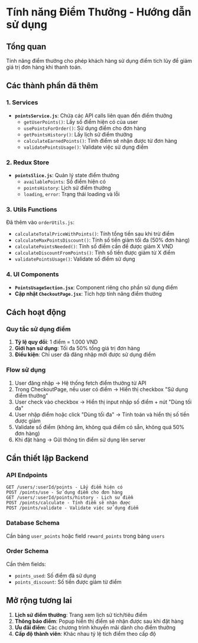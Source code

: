 # Tính năng Điểm Thưởng - Hướng dẫn sử dụng

## Tổng quan
Tính năng điểm thưởng cho phép khách hàng sử dụng điểm tích lũy để giảm giá trị đơn hàng khi thanh toán.

## Các thành phần đã thêm

### 1. Services
- **`pointsService.js`**: Chứa các API calls liên quan đến điểm thưởng
  - `getUserPoints()`: Lấy số điểm hiện có của user
  - `usePointsForOrder()`: Sử dụng điểm cho đơn hàng
  - `getPointsHistory()`: Lấy lịch sử điểm thưởng
  - `calculateEarnedPoints()`: Tính điểm sẽ nhận được từ đơn hàng
  - `validatePointsUsage()`: Validate việc sử dụng điểm

### 2. Redux Store
- **`pointsSlice.js`**: Quản lý state điểm thưởng
  - `availablePoints`: Số điểm hiện có
  - `pointsHistory`: Lịch sử điểm thưởng
  - `loading`, `error`: Trạng thái loading và lỗi

### 3. Utils Functions
Đã thêm vào `orderUtils.js`:
- `calculateTotalPriceWithPoints()`: Tính tổng tiền sau khi trừ điểm
- `calculateMaxPointsDiscount()`: Tính số tiền giảm tối đa (50% đơn hàng)
- `calculatePointsNeeded()`: Tính số điểm cần để được giảm X VND
- `calculateDiscountFromPoints()`: Tính số tiền được giảm từ X điểm
- `validatePointsUsage()`: Validate số điểm sử dụng

### 4. UI Components
- **`PointsUsageSection.jsx`**: Component riêng cho phần sử dụng điểm
- **Cập nhật `CheckoutPage.jsx`**: Tích hợp tính năng điểm thưởng

## Cách hoạt động

### Quy tắc sử dụng điểm
1. **Tỷ lệ quy đổi**: 1 điểm = 1.000 VND
2. **Giới hạn sử dụng**: Tối đa 50% tổng giá trị đơn hàng
3. **Điều kiện**: Chỉ user đã đăng nhập mới được sử dụng điểm

### Flow sử dụng
1. User đăng nhập → Hệ thống fetch điểm thưởng từ API
2. Trong CheckoutPage, nếu user có điểm → Hiển thị checkbox "Sử dụng điểm thưởng"
3. User check vào checkbox → Hiển thị input nhập số điểm + nút "Dùng tối đa"
4. User nhập điểm hoặc click "Dùng tối đa" → Tính toán và hiển thị số tiền được giảm
5. Validate số điểm (không âm, không quá điểm có sẵn, không quá 50% đơn hàng)
6. Khi đặt hàng → Gửi thông tin điểm sử dụng lên server

## Cần thiết lập Backend

### API Endpoints
```
GET /users/:userId/points - Lấy điểm hiện có
POST /points/use - Sử dụng điểm cho đơn hàng  
GET /users/:userId/points/history - Lịch sử điểm
POST /points/calculate - Tính điểm sẽ nhận được
POST /points/validate - Validate việc sử dụng điểm
```

### Database Schema
Cần bảng `user_points` hoặc field `reward_points` trong bảng `users`

### Order Schema
Cần thêm fields:
- `points_used`: Số điểm đã sử dụng
- `points_discount`: Số tiền được giảm từ điểm

## Mở rộng tương lai
1. **Lịch sử điểm thưởng**: Trang xem lịch sử tích/tiêu điểm
2. **Thông báo điểm**: Popup hiển thị điểm sẽ nhận được sau khi đặt hàng
3. **Ưu đãi điểm**: Các chương trình khuyến mãi dành cho điểm thưởng
4. **Cấp độ thành viên**: Khác nhau tỷ lệ tích điểm theo cấp độ
